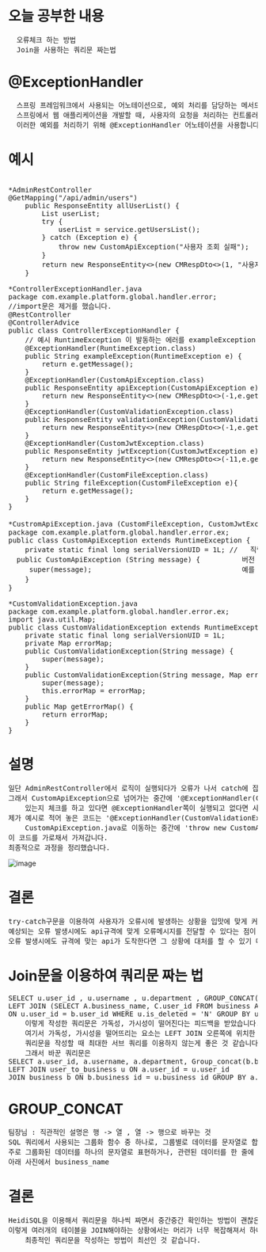 # 오늘 공부한 내용
<pre>
  오류체크 하는 방법
  Join을 사용하는 쿼리문 짜는법
</pre>
# @ExceptionHandler
<pre>
  스프링 프레임워크에서 사용되는 어노테이션으로, 예외 처리를 담당하는 메서드를 지정할 때 사용됩니다. 
  스프링에서 웹 애플리케이션을 개발할 때, 사용자의 요청을 처리하는 컨트롤러(Controller)에서 예외가 발생할 수 있습니다. 
  이러한 예외를 처리하기 위해 @ExceptionHandler 어노테이션을 사용합니다.
</pre>
# 예시
<pre>
  
*AdminRestController
@GetMapping("/api/admin/users")
	public ResponseEntity<?> allUserList() {
		List<UserListDto> userList;
		try {
			userList = service.getUsersList();
		} catch (Exception e) {
			throw new CustomApiException("사용자 조회 실패");
		}
		return new ResponseEntity<>(new CMRespDto<>(1, "사용자 목록 조회 성공", userList), HttpStatus.OK);
	}
  
*ControllerExceptionHandler.java
package com.example.platform.global.handler.error;
//import문은 제거를 했습니다.
@RestController
@ControllerAdvice
public class ControllerExceptionHandler<T> {
	// 예시 RuntimeException 이 발동하는 에러를 exampleException 함수가 가로챈다. 
	@ExceptionHandler(RuntimeException.class)
	public String exampleException(RuntimeException e) {
		return e.getMessage();
	}
	@ExceptionHandler(CustomApiException.class)
	public ResponseEntity<?> apiException(CustomApiException e) {
		return new ResponseEntity<>(new CMRespDto<>(-1,e.getMessage(),null),HttpStatus.BAD_REQUEST);
	}
	@ExceptionHandler(CustomValidationException.class)
	public ResponseEntity<?> validationException(CustomValidationException e){
		return new ResponseEntity<>(new CMRespDto<>(-1,e.getMessage(),null),HttpStatus.BAD_REQUEST);	
	}
	@ExceptionHandler(CustomJwtException.class)
	public ResponseEntity<?> jwtException(CustomJwtException e){
		return new ResponseEntity<>(new CMRespDto<>(-11,e.getMessage(),12),HttpStatus.BAD_REQUEST);	
	}
	@ExceptionHandler(CustomFileException.class)
	public String fileException(CustomFileException e){
		return e.getMessage();	
	}
}
      
*CustromApiException.java (CustomFileException, CustomJwtException과 동일)
package com.example.platform.global.handler.error.ex;
public class CustomApiException extends RuntimeException {
	private static final long serialVersionUID = 1L; //   직렬화(Serialization)에 사용되는 버전 번호(serialVersionUID)를 명시적으로 지정한 것
  public CustomApiException (String message) {          버전 번호를 지정하는 것은 객체의 직렬화와 역직렬화 과정에서 클래스 구조가 변경되었을 때 버전 충돌을 방지하기 위해서입니다. 
     super(message);                                    예를 들어, 클래스의 구조를 변경하면 기존에 직렬화된 객체를 역직렬화할 때 에러가 발생할 수 있으나, 
	}                                                               serialVersionUID를 명시적으로 설정하면 버전 번호를 일치시킬 수 있어 문제를 방지할 수 있습니다.
}
      
*CustomValidationException.java
package com.example.platform.global.handler.error.ex;
import java.util.Map;
public class CustomValidationException extends RuntimeException {
	private static final long serialVersionUID = 1L;
	private Map<String, String> errorMap;
	public CustomValidationException(String message) {
		super(message);
	}
	public CustomValidationException(String message, Map<String, String> errorMap) {
		super(message);
		this.errorMap = errorMap;
	}
	public Map<String, String> getErrorMap() {
		return errorMap;
	}
}
</pre>
# 설명
<pre>
일단 AdminRestController에서 로직이 실행되다가 오류가 나서 catch에 잡히면 'throw new CustomApiException("사용자 조회 실패");' 실행됩니다.
그래서 CustomApiException으로 넘어가는 중간에 '@ExceptionHandler(CustomValidationException.class)' 이런게 
	있는지 체크를 하고 있다면 @ExceptionHandler쪽이 실행되고 없다면 사용자가 커스텀한 CustomApiException로 넘어갑니다.
제가 예시로 적어 놓은 코드는 '@ExceptionHandler(CustomValidationException.class)' 이 부분이 있기 때문에 
	CustomApiException.java로 이동하는 중간에 'throw new CustomApiException("사용자 조회 실패");'
이 코드를 가로채서 가져갑니다. 
최종적으로 과정을 정리했습니다.
</pre>
![image](https://github.com/SeungGwan123/SpringBoot/assets/123438749/1258b2f1-364a-42f3-a5fe-e365079513d9)

# 결론
<pre>
try-catch구문을 이용하여 사용자가 오류시에 발생하는 상황을 입맛에 맞게 커스텀할 수 있다는게 정말 좋습니다.
예상되는 오류 발생시에도 api규격에 맞게 오류메시지를 전달할 수 있다는 점이 중요한 것 같습니다.
오류 발생시에도 규격에 맞는 api가 도착한다면 그 상황에 대처를 할 수 있기 때문입니다.
</pre>

# Join문을 이용하여 쿼리문 짜는 법
<pre>
SELECT u.user_id , u.username , u.department , GROUP_CONCAT(b.business_name) AS business_name , u.role FROM user u 
LEFT JOIN (SELECT A.business_name, C.user_id FROM business A LEFT JOIN user_to_business C ON A.business_id = C.business_id) b 
ON u.user_id = b.user_id WHERE u.is_deleted = 'N' GROUP BY u.user_id  , u.username , u.department , u.role;
	이렇게 작성한 쿼리문은 가독성, 가시성이 떨어진다는 피드백을 받았습니다.
	여기서 가독성, 가시성을 떨어뜨리는 요소는 LEFT JOIN 오른쪽에 위치한 '( )' 서브쿼리입니다.
	쿼리문을 작성할 때 최대한 서브 쿼리를 이용하지 않는게 좋은 것 같습니다.
	그래서 바꾼 쿼리문은 
SELECT a.user_id, a.username, a.department, Group_concat(b.business_name ORDER BY b.business_name ASC) AS business_name, a.role FROM user a 
LEFT JOIN user_to_business u ON a.user_id = u.user_id 
JOIN business b ON b.business_id = u.business_id GROUP BY a.user_id, a.username, a.department,a.role;
</pre>
# GROUP_CONCAT
<pre>
팀장님 : 직관적인 설명은 행 -> 열 , 열 -> 행으로 바꾸는 것
SQL 쿼리에서 사용되는 그룹화 함수 중 하나로, 그룹별로 데이터를 문자열로 합쳐주는 기능을 제공합니다. 
주로 그룹화된 데이터를 하나의 문자열로 표현하거나, 관련된 데이터를 한 줄에 나열하는 데에 사용됩니다.
아래 사진에서 business_name
</pre>
# 결론
<pre>
HeidiSQL을 이용해서 쿼리문을 하나씩 짜면서 중간중간 확인하는 방법이 괜찮은 것 같습니다.
이렇게 여러개의 테이블을 JOIN해야하는 상황에서는 머리가 너무 복잡해져서 하나씩 JOIN을 하면서 결과를 확인하고 
	최종적인 쿼리문을 작성하는 방법이 최선인 것 같습니다.
</pre>

